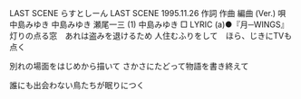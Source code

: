 
LAST SCENE
らすとしーん
LAST SCENE
1995.11.26
作詞  作曲  編曲 (Ver.)   唄
中島みゆき   中島みゆき   瀬尾一三 (1)
中島みゆき
□ LYRIC (a)●『月─WINGS』
灯りの点る窓　あれは盗みを退けるため
人住むふりをして　ほら、じきにTVも点く

別れの場面をはじめから描いて
さかさにたどって物語を書き終えて

誰にも出会わない鳥たちが眠りにつく